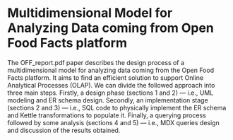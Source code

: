 # Multidimensional Model for Analyzing Data coming from Open Food Facts platform

The OFF_report.pdf paper describes the design process of a multidimensional model for analyzing data coming from the Open Food Facts platform. It aims to find an efficient solution to support Online Analytical Processes (OLAP). We can divide the followed approach into three main steps. Firstly, a design phase (sections 1 and 2) — i.e., UML modeling and ER schema design. Secondly, an implementation stage (sections 2 and 3) — i.e., SQL code to physically implement the ER schema and Kettle transformations to populate it. Finally, a querying process followed by some analysis (sections 4 and 5) — i.e., MDX queries design and discussion of the results obtained.
